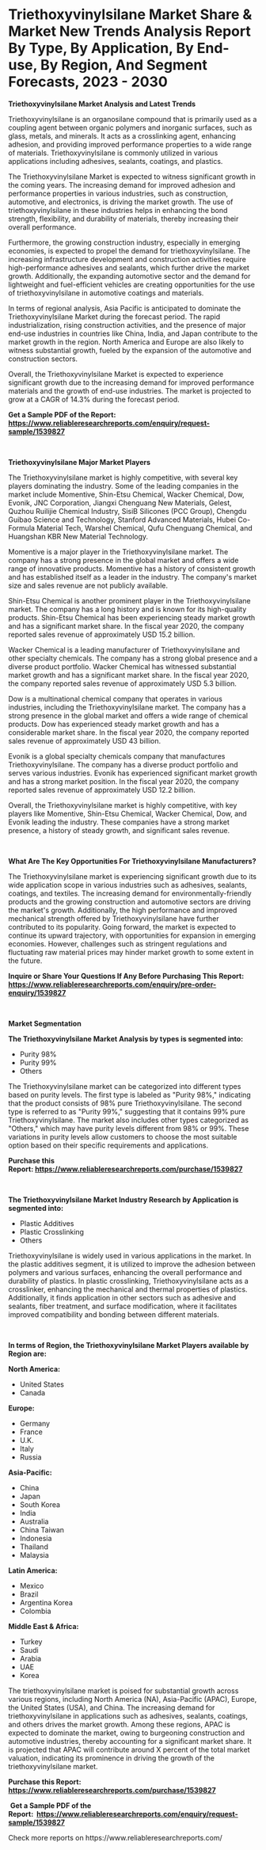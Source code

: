 <p><h1>Triethoxyvinylsilane Market Share & Market New Trends Analysis Report By Type, By Application, By End-use, By Region, And Segment Forecasts, 2023 - 2030</h1></p><p><strong>Triethoxyvinylsilane Market Analysis and Latest Trends</strong></p>
<p><p>Triethoxyvinylsilane is an organosilane compound that is primarily used as a coupling agent between organic polymers and inorganic surfaces, such as glass, metals, and minerals. It acts as a crosslinking agent, enhancing adhesion, and providing improved performance properties to a wide range of materials. Triethoxyvinylsilane is commonly utilized in various applications including adhesives, sealants, coatings, and plastics.</p><p>The Triethoxyvinylsilane Market is expected to witness significant growth in the coming years. The increasing demand for improved adhesion and performance properties in various industries, such as construction, automotive, and electronics, is driving the market growth. The use of triethoxyvinylsilane in these industries helps in enhancing the bond strength, flexibility, and durability of materials, thereby increasing their overall performance.</p><p>Furthermore, the growing construction industry, especially in emerging economies, is expected to propel the demand for triethoxyvinylsilane. The increasing infrastructure development and construction activities require high-performance adhesives and sealants, which further drive the market growth. Additionally, the expanding automotive sector and the demand for lightweight and fuel-efficient vehicles are creating opportunities for the use of triethoxyvinylsilane in automotive coatings and materials.</p><p>In terms of regional analysis, Asia Pacific is anticipated to dominate the Triethoxyvinylsilane Market during the forecast period. The rapid industrialization, rising construction activities, and the presence of major end-use industries in countries like China, India, and Japan contribute to the market growth in the region. North America and Europe are also likely to witness substantial growth, fueled by the expansion of the automotive and construction sectors.</p><p>Overall, the Triethoxyvinylsilane Market is expected to experience significant growth due to the increasing demand for improved performance materials and the growth of end-use industries. The market is projected to grow at a CAGR of 14.3% during the forecast period.</p></p>
<p><strong>Get a Sample PDF of the Report:&nbsp; <a href="https://www.reliableresearchreports.com/enquiry/request-sample/1539827">https://www.reliableresearchreports.com/enquiry/request-sample/1539827</a></strong></p>
<p>&nbsp;</p>
<p><strong>Triethoxyvinylsilane Major Market Players</strong></p>
<p><p>The Triethoxyvinylsilane market is highly competitive, with several key players dominating the industry. Some of the leading companies in the market include Momentive, Shin-Etsu Chemical, Wacker Chemical, Dow, Evonik, JNC Corporation, Jiangxi Chenguang New Materials, Gelest, Quzhou Ruilijie Chemical Industry, SisiB Silicones (PCC Group), Chengdu Guibao Science and Technology, Stanford Advanced Materials, Hubei Co-Formula Material Tech, Warshel Chemical, Qufu Chenguang Chemical, and Huangshan KBR New Material Technology.</p><p>Momentive is a major player in the Triethoxyvinylsilane market. The company has a strong presence in the global market and offers a wide range of innovative products. Momentive has a history of consistent growth and has established itself as a leader in the industry. The company's market size and sales revenue are not publicly available.</p><p>Shin-Etsu Chemical is another prominent player in the Triethoxyvinylsilane market. The company has a long history and is known for its high-quality products. Shin-Etsu Chemical has been experiencing steady market growth and has a significant market share. In the fiscal year 2020, the company reported sales revenue of approximately USD 15.2 billion.</p><p>Wacker Chemical is a leading manufacturer of Triethoxyvinylsilane and other specialty chemicals. The company has a strong global presence and a diverse product portfolio. Wacker Chemical has witnessed substantial market growth and has a significant market share. In the fiscal year 2020, the company reported sales revenue of approximately USD 5.3 billion.</p><p>Dow is a multinational chemical company that operates in various industries, including the Triethoxyvinylsilane market. The company has a strong presence in the global market and offers a wide range of chemical products. Dow has experienced steady market growth and has a considerable market share. In the fiscal year 2020, the company reported sales revenue of approximately USD 43 billion.</p><p>Evonik is a global specialty chemicals company that manufactures Triethoxyvinylsilane. The company has a diverse product portfolio and serves various industries. Evonik has experienced significant market growth and has a strong market position. In the fiscal year 2020, the company reported sales revenue of approximately USD 12.2 billion.</p><p>Overall, the Triethoxyvinylsilane market is highly competitive, with key players like Momentive, Shin-Etsu Chemical, Wacker Chemical, Dow, and Evonik leading the industry. These companies have a strong market presence, a history of steady growth, and significant sales revenue.</p></p>
<p>&nbsp;</p>
<p><strong>What Are The Key Opportunities For Triethoxyvinylsilane Manufacturers?</strong></p>
<p><p>The Triethoxyvinylsilane market is experiencing significant growth due to its wide application scope in various industries such as adhesives, sealants, coatings, and textiles. The increasing demand for environmentally-friendly products and the growing construction and automotive sectors are driving the market's growth. Additionally, the high performance and improved mechanical strength offered by Triethoxyvinylsilane have further contributed to its popularity. Going forward, the market is expected to continue its upward trajectory, with opportunities for expansion in emerging economies. However, challenges such as stringent regulations and fluctuating raw material prices may hinder market growth to some extent in the future.</p></p>
<p><strong>Inquire or Share Your Questions If Any Before Purchasing This Report: <a href="https://www.reliableresearchreports.com/enquiry/pre-order-enquiry/1539827">https://www.reliableresearchreports.com/enquiry/pre-order-enquiry/1539827</a></strong></p>
<p>&nbsp;</p>
<p><strong>Market Segmentation</strong></p>
<p><strong>The Triethoxyvinylsilane Market Analysis by types is segmented into:</strong></p>
<p><ul><li>Purity 98%</li><li>Purity 99%</li><li>Others</li></ul></p>
<p><p>The Triethoxyvinylsilane market can be categorized into different types based on purity levels. The first type is labeled as "Purity 98%," indicating that the product consists of 98% pure Triethoxyvinylsilane. The second type is referred to as "Purity 99%," suggesting that it contains 99% pure Triethoxyvinylsilane. The market also includes other types categorized as "Others," which may have purity levels different from 98% or 99%. These variations in purity levels allow customers to choose the most suitable option based on their specific requirements and applications.</p></p>
<p><strong>Purchase this Report:&nbsp;<a href="https://www.reliableresearchreports.com/purchase/1539827">https://www.reliableresearchreports.com/purchase/1539827</a></strong></p>
<p>&nbsp;</p>
<p><strong>The Triethoxyvinylsilane Market Industry Research by Application is segmented into:</strong></p>
<p><ul><li>Plastic Additives</li><li>Plastic Crosslinking</li><li>Others</li></ul></p>
<p><p>Triethoxyvinylsilane is widely used in various applications in the market. In the plastic additives segment, it is utilized to improve the adhesion between polymers and various surfaces, enhancing the overall performance and durability of plastics. In plastic crosslinking, Triethoxyvinylsilane acts as a crosslinker, enhancing the mechanical and thermal properties of plastics. Additionally, it finds application in other sectors such as adhesive and sealants, fiber treatment, and surface modification, where it facilitates improved compatibility and bonding between different materials.</p></p>
<p>&nbsp;</p>
<p><strong>In terms of Region, the Triethoxyvinylsilane Market Players available by Region are:</strong></p>
<p>
    <p> <strong> North America: </strong>
        <ul>
            <li>United States</li>
            <li>Canada</li>
        </ul>
        </p> 
    <p> <strong> Europe: </strong>
        <ul>
            <li>Germany</li>
            <li>France</li>
            <li>U.K.</li>
            <li>Italy</li>
            <li>Russia</li>
        </ul>
        </p> 
    <p> <strong> Asia-Pacific: </strong>
        <ul>
            <li>China</li>
            <li>Japan</li>
            <li>South Korea</li>
            <li>India</li>
            <li>Australia</li>
            <li>China Taiwan</li>
            <li>Indonesia</li>
            <li>Thailand</li>
            <li>Malaysia</li>
        </ul>
        </p> 
    <p> <strong> Latin America: </strong>
        <ul>
            <li>Mexico</li>
            <li>Brazil</li>
            <li>Argentina Korea</li>
            <li>Colombia</li>
        </ul>
        </p> 
    <p> <strong> Middle East & Africa: </strong>
        <ul>
            <li>Turkey</li>
            <li>Saudi</li>
            <li>Arabia</li>
            <li>UAE</li>
            <li>Korea</li>
        </ul>
    </p>
    </p>
<p><p>The triethoxyvinylsilane market is poised for substantial growth across various regions, including North America (NA), Asia-Pacific (APAC), Europe, the United States (USA), and China. The increasing demand for triethoxyvinylsilane in applications such as adhesives, sealants, coatings, and others drives the market growth. Among these regions, APAC is expected to dominate the market, owing to burgeoning construction and automotive industries, thereby accounting for a significant market share. It is projected that APAC will contribute around X percent of the total market valuation, indicating its prominence in driving the growth of the triethoxyvinylsilane market.</p></p>
<p><strong>Purchase this Report: <a href="https://www.reliableresearchreports.com/purchase/1539827">https://www.reliableresearchreports.com/purchase/1539827</a></strong></p>
<p>&nbsp;<strong>Get a Sample PDF of the Report:&nbsp;&nbsp;<a href="https://www.reliableresearchreports.com/enquiry/request-sample/1539827">https://www.reliableresearchreports.com/enquiry/request-sample/1539827</a></strong></p>
<p><strong></strong></p>
<p>Check more reports on https://www.reliableresearchreports.com/</p>